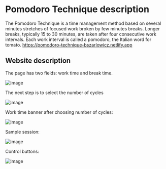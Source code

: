 
# Pomodoro Technique description

The Pomodoro Technique is a time management method based on several minutes stretches of focused work broken by few minutes breaks. Longer breaks, typically 15 to 30 minutes, are taken after four consecutive work intervals. Each work interval is called a pomodoro, the Italian word for tomato.
https://pomodoro-technique-bszarlowicz.netlify.app






## Website description
The page has two fields: work time and break time.

![image](https://user-images.githubusercontent.com/127704473/229918384-3de5bbd1-4d22-48fb-a9e3-32dc1ce93264.png)




The next step is to select the number of cycles

![image](https://user-images.githubusercontent.com/127704473/229921200-f9d38de4-018f-4221-840c-29ebbad3a92f.png)

Work time banner after choosing number of cycles:

![image](https://user-images.githubusercontent.com/127704473/229922513-926132c3-f743-4514-8928-6dc7168fff56.png)

Sample session:

![image](https://user-images.githubusercontent.com/127704473/229923069-461b6a2b-a142-4ff0-af87-ab0f0ef075ff.png)

Control buttons:

![image](https://user-images.githubusercontent.com/127704473/229923266-8c3d89b5-2acc-4176-85eb-3297b1196978.png)
